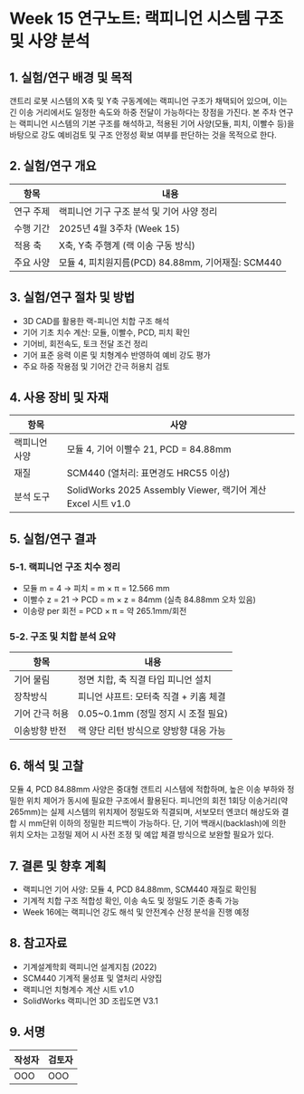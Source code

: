 # Week 15 연구노트: 랙피니언 시스템 구조 및 사양 분석

## 1. 실험/연구 배경 및 목적
갠트리 로봇 시스템의 X축 및 Y축 구동계에는 랙피니언 구조가 채택되어 있으며, 이는 긴 이송 거리에서도 일정한 속도와 하중 전달이 가능하다는 장점을 가진다. 본 주차 연구는 랙피니언 시스템의 기본 구조를 해석하고, 적용된 기어 사양(모듈, 피치, 이빨수 등)을 바탕으로 강도 예비검토 및 구조 안정성 확보 여부를 판단하는 것을 목적으로 한다.

## 2. 실험/연구 개요
| 항목 | 내용 |
|------|------|
| 연구 주제 | 랙피니언 기구 구조 분석 및 기어 사양 정리 |
| 수행 기간 | 2025년 4월 3주차 (Week 15) |
| 적용 축 | X축, Y축 주행계 (랙 이송 구동 방식) |
| 주요 사양 | 모듈 4, 피치원지름(PCD) 84.88mm, 기어재질: SCM440

## 3. 실험/연구 절차 및 방법
- 3D CAD를 활용한 랙-피니언 치합 구조 해석
- 기어 기초 치수 계산: 모듈, 이빨수, PCD, 피치 확인
- 기어비, 회전속도, 토크 전달 조건 정리
- 기어 표준 응력 이론 및 치형계수 반영하여 예비 강도 평가
- 주요 하중 작용점 및 기어간 간극 허용치 검토

## 4. 사용 장비 및 자재
| 항목 | 사양 |
|------|------|
| 랙피니언 사양 | 모듈 4, 기어 이빨수 21, PCD = 84.88mm |
| 재질 | SCM440 (열처리: 표면경도 HRC55 이상) |
| 분석 도구 | SolidWorks 2025 Assembly Viewer, 랙기어 계산 Excel 시트 v1.0

## 5. 실험/연구 결과
### 5-1. 랙피니언 구조 치수 정리
- 모듈 m = 4 → 피치 = m × π = 12.566 mm
- 이빨수 z = 21 → PCD = m × z = 84mm (실측 84.88mm 오차 있음)
- 이송량 per 회전 = PCD × π = 약 265.1mm/회전

### 5-2. 구조 및 치합 분석 요약
| 항목 | 내용 |
|------|------|
| 기어 물림 | 정면 치합, 축 직결 타입 피니언 설치 |
| 장착방식 | 피니언 샤프트: 모터축 직결 + 키홈 체결 |
| 기어 간극 허용 | 0.05~0.1mm (정밀 정지 시 조절 필요) |
| 이송방향 반전 | 랙 양단 리턴 방식으로 양방향 대응 가능 |

## 6. 해석 및 고찰
모듈 4, PCD 84.88mm 사양은 중대형 갠트리 시스템에 적합하며, 높은 이송 부하와 정밀한 위치 제어가 동시에 필요한 구조에서 활용된다. 피니언의 회전 1회당 이송거리(약 265mm)는 실제 시스템의 위치제어 정밀도와 직결되며, 서보모터 엔코더 해상도와 결합 시 mm단위 이하의 정밀한 피드백이 가능하다. 단, 기어 백래시(backlash)에 의한 위치 오차는 고정밀 제어 시 사전 조정 및 예압 체결 방식으로 보완할 필요가 있다.

## 7. 결론 및 향후 계획
- 랙피니언 기어 사양: 모듈 4, PCD 84.88mm, SCM440 재질로 확인됨
- 기계적 치합 구조 적합성 확인, 이송 속도 및 정밀도 기준 충족 가능
- Week 16에는 랙피니언 강도 해석 및 안전계수 산정 분석을 진행 예정

## 8. 참고자료
- 기계설계학회 랙피니언 설계지침 (2022)
- SCM440 기계적 물성표 및 열처리 사양집
- 랙피니언 치형계수 계산 시트 v1.0
- SolidWorks 랙피니언 3D 조립도면 V3.1

## 9. 서명
| 작성자 | 검토자 |
|--------|--------|
| OOO   | OOO   |


